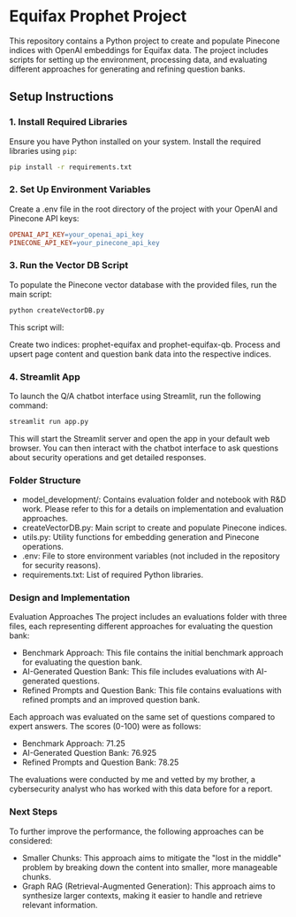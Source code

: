 # Equifax Prophet Project

This repository contains a Python project to create and populate Pinecone indices with OpenAI embeddings for Equifax data. The project includes scripts for setting up the environment, processing data, and evaluating different approaches for generating and refining question banks.

## Setup Instructions

### 1. Install Required Libraries

Ensure you have Python installed on your system. Install the required libraries using `pip`:

```sh
pip install -r requirements.txt
```
### 2. Set Up Environment Variables

Create a .env file in the root directory of the project with your OpenAI and Pinecone API keys:

```makefile
OPENAI_API_KEY=your_openai_api_key
PINECONE_API_KEY=your_pinecone_api_key
```
### 3. Run the Vector DB Script

To populate the Pinecone vector database with the provided files, run the main script:

```sh
python createVectorDB.py
```

This script will:

Create two indices: prophet-equifax and prophet-equifax-qb.
Process and upsert page content and question bank data into the respective indices.

### 4. Streamlit App

To launch the Q/A chatbot interface using Streamlit, run the following command:

```sh
streamlit run app.py
```
This will start the Streamlit server and open the app in your default web browser. You can then interact with the chatbot interface to ask questions about security operations and get detailed responses.

### Folder Structure
- model_development/: Contains evaluation folder and notebook with R&D work. Please refer to this for a details on implementation and evaluation approaches. 
- createVectorDB.py: Main script to create and populate Pinecone indices.
- utils.py: Utility functions for embedding generation and Pinecone operations.
- .env: File to store environment variables (not included in the repository for security reasons).
- requirements.txt: List of required Python libraries.


### Design and Implementation
Evaluation Approaches
The project includes an evaluations folder with three files, each representing different approaches for evaluating the question bank:

- Benchmark Approach: This file contains the initial benchmark approach for evaluating the question bank.
- AI-Generated Question Bank: This file includes evaluations with AI-generated questions.
- Refined Prompts and Question Bank: This file contains evaluations with refined prompts and an improved question bank.

Each approach was evaluated on the same set of questions compared to expert answers. The scores (0-100) were as follows:

- Benchmark Approach: 71.25
- AI-Generated Question Bank: 76.925
- Refined Prompts and Question Bank: 78.25

The evaluations were conducted by me and vetted by my brother, a cybersecurity analyst who has worked with this data before for a report.

### Next Steps
To further improve the performance, the following approaches can be considered:

- Smaller Chunks: This approach aims to mitigate the "lost in the middle" problem by breaking down the content into smaller, more manageable chunks.
- Graph RAG (Retrieval-Augmented Generation): This approach aims to synthesize larger contexts, making it easier to handle and retrieve relevant information.

